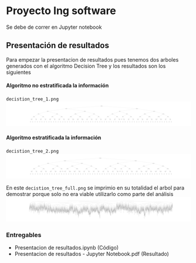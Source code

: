 # Proyecto Ing software

Se debe de correr en Jupyter notebook

## Presentación de resultados
Para empezar la presentacion de resultados pues tenemos dos arboles generados con el algoritmo Decision Tree y los resultados son los siguientes

#### Algoritmo no estratificada la información
`decistion_tree_1.png`
<img src="/decistion_tree_1.png"/>

#### Algoritmo estratificada la información
`decistion_tree_2.png`
<img src="/decistion_tree_2.png"/>

En este `decistion_tree_full.png` se imprimio en su totalidad el arbol para demostrar porque solo no era viable utilizarlo como parte del análisis
<img src="/decistion_tree_full.png"/>

### Entregables
- Presentacion de resultados.ipynb (Código)
- Presentacion de resultados - Jupyter Notebook.pdf (Resultado)



